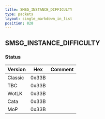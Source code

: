 ```yaml
---
title: SMSG_INSTANCE_DIFFICULTY
type: packets
layout: single_markdown_in_list
position: 828
---
```


## SMSG_INSTANCE_DIFFICULTY

### Status

Version    | Hex        | Comment
---------- | ---------- | ---------- 
Classic    | 0x33B      | 
TBC        | 0x33B      | 
WotLK      | 0x33B      | 
Cata       | 0x33B      | 
MoP        | 0x33B      | 